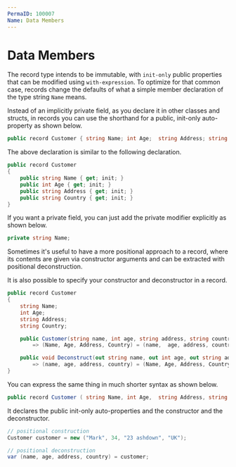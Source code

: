 ```yaml
---
PermaID: 100007
Name: Data Members
---
```


# Data Members

The record type intends to be immutable, with `init-only` public properties that can be modified using `with-expression`. To optimize for that common case, records change the defaults of what a simple member declaration of the type string `Name` means. 

Instead of an implicitly private field, as you declare it in other classes and structs, in records you can use the shorthand for a public, init-only auto-property as shown below.

```csharp
public record Customer { string Name; int Age;  string Address; string Country; }
```

The above declaration is similar to the following declaration.

```csharp
public record Customer
{
    public string Name { get; init; }
    public int Age { get; init; }
    public string Address { get; init; }
    public string Country { get; init; }
}
```

If you want a private field, you can just add the private modifier explicitly as shown below.

```csharp
private string Name;
```

Sometimes it's useful to have a more positional approach to a record, where its contents are given via constructor arguments and can be extracted with positional deconstruction. 

It is also possible to specify your constructor and deconstructor in a record.

```csharp
public record Customer
{
    string Name;
    int Age;
    string Address;
    string Country;

    public Customer(string name, int age, string address, string country) 
        => (Name, Age, Address, Country) = (name,  age, address, country);

    public void Deconstruct(out string name, out int age, out string address, out string country)
        => (name, age, address, country) = (Name, Age, Address, Country);
}
```

You can express the same thing in much shorter syntax as shown below.

```csharp
public record Customer ( string Name, int Age,  string Address, string Country );
```

It declares the public init-only auto-properties and the constructor and the deconstructor.

```csharp
// positional construction
Customer customer = new ("Mark", 34, "23 ashdown", "UK");

// positional deconstruction
var (name, age, address, country) = customer;
```